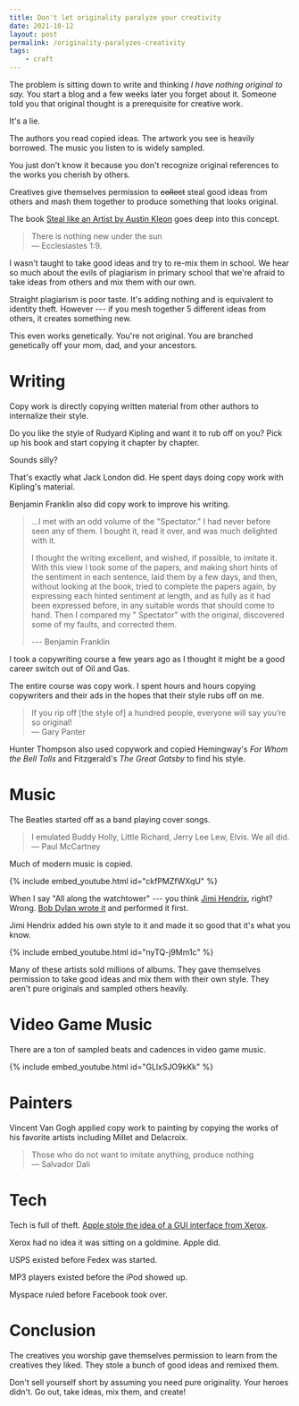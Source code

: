 ```yaml
---
title: Don't let originality paralyze your creativity
date: 2021-10-12
layout: post
permalink: /originality-paralyzes-creativity
tags:
    - craft
---
```


The problem is sitting down to write and thinking *I have nothing original to say.* 
You start a blog and a few weeks later you forget about it. 
Someone told you that original thought is a prerequisite for creative work.

It's a lie.

The authors you read copied ideas.
The artwork you see is heavily borrowed.
The music you listen to is widely sampled.

You just don't know it because you don't recognize original references to the works you cherish by others.

Creatives give themselves permission to ~~collect~~ steal good ideas from others and mash them together to produce something that looks original.

The book [Steal like an Artist by Austin Kleon](https://www.nikitakazakov.com/books/steal-like-an-artist/) goes deep into this concept.

> There is nothing new under the sun  
> — Ecclesiastes 1:9.

I wasn't taught to take good ideas and try to re-mix them in school. We hear so much about the evils of plagiarism in primary school that we're afraid to take ideas from others and mix them with our own.

Straight plagiarism is poor taste. It's adding nothing and is equivalent to identity theft. However --- if you mesh together 5 different ideas from others, it creates something new.

This even works genetically. You're not original. You are branched genetically off your mom, dad, and your ancestors.

# Writing

Copy work is directly copying written material from other authors to internalize their style.

Do you like the style of Rudyard Kipling and want it to rub off on you? 
Pick up his book and start copying it chapter by chapter.

Sounds silly?

That's exactly what Jack London did. He spent days doing copy work with Kipling's material.

Benjamin Franklin also did copy work to improve his writing.

>...I met with an odd volume of the "Spectator." I had never before seen any of them. I bought it, read it over, and was much delighted with it.
>
>I thought the writing excellent, and wished, if possible, to imitate it. With this view I took some of the papers, and making short hints of the sentiment in each sentence, laid them by a few days, and then, without looking at the book, tried to complete the papers again, by expressing each hinted sentiment at length, and as fully as it had been expressed before, in any suitable words that should come to hand. Then I compared my " Spectator" with the original, discovered some of my faults, and corrected them.
> 
>--- Benjamin Franklin

I took a copywriting course a few years ago as I thought it might be a good career switch out of Oil and Gas.

The entire course was copy work. I spent hours and hours copying copywriters and their ads in the hopes that their style rubs off on me.

> If you rip off [the style of] a hundred people, everyone will say you’re so original!  
> — Gary Panter

Hunter Thompson also used copywork and copied Hemingway's *For Whom the Bell Tolls* and Fitzgerald's *The Great Gatsby* to find his style.

# Music
The Beatles started off as a band playing cover songs.

>I emulated Buddy Holly, Little Richard, Jerry Lee Lew, Elvis. We all did.  
— Paul McCartney

Much of modern music is copied.

{% include embed_youtube.html id="ckfPMZfWXqU" %}

When I say "All along the watchtower" --- you think [Jimi Hendrix](https://www.youtube.com/watch?v=TLV4_xaYynY), right? Wrong. [Bob Dylan wrote it](https://www.youtube.com/watch?v=bT7Hj-ea0VE) and performed it first.

Jimi Hendrix added his own style to it and made it so good that it's what you know.

{% include embed_youtube.html id="nyTQ-j9Mm1c" %}

Many of these artists sold millions of albums. They gave themselves permission to take good ideas and mix them with their own style. They aren't pure originals and sampled others heavily.

# Video Game Music

There are a ton of sampled beats and cadences in video game music.

{% include embed_youtube.html id="GLlxSJO9kKk" %}

# Painters

Vincent Van Gogh applied copy work to painting by copying the works of his favorite artists including Millet and Delacroix.

> Those who do not want to imitate anything, produce nothing  
> — Salvador Dali

# Tech

Tech is full of theft. [Apple stole the idea of a GUI interface from Xerox](https://youtu.be/T0Z73Zbtlyg?t=662).

Xerox had no idea it was sitting on a goldmine. Apple did.

USPS existed before Fedex was started.

MP3 players existed before the iPod showed up.

Myspace ruled before Facebook took over.

# Conclusion

The creatives you worship gave themselves permission to learn from the creatives they liked.
They stole a bunch of good ideas and remixed them.

Don't sell yourself short by assuming you need pure originality. Your heroes didn't. Go out, take ideas, mix them, and create!